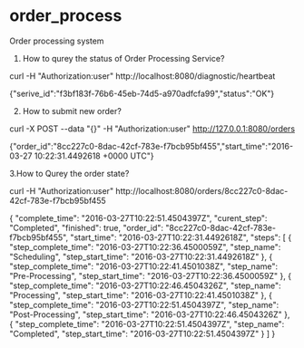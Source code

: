 # order_process
Order processing system

1. How to qurey the status of Order Processing Service?

curl -H "Authorization:user" http://localhost:8080/diagnostic/heartbeat

{"serive_id":"f3bf183f-76b6-45eb-74d5-a970adfcfa99","status":"OK"}


2. How to submit new order?

curl -X POST --data "{}" -H "Authorization:user" http://127.0.0.1:8080/orders

{"order_id":"8cc227c0-8dac-42cf-783e-f7bcb95bf455","start_time":"2016-03-27 10:22:31.4492618 +0000 UTC"}


3.How to Qurey the order state?

curl -H "Authorization:user" http://localhost:8080/orders/8cc227c0-8dac-42cf-783e-f7bcb95bf455

{
    "complete_time": "2016-03-27T10:22:51.4504397Z",
    "curent_step": "Completed",
    "finished": true,
    "order_id": "8cc227c0-8dac-42cf-783e-f7bcb95bf455",
    "start_time": "2016-03-27T10:22:31.4492618Z",
    "steps": [
        {
            "step_complete_time": "2016-03-27T10:22:36.4500059Z",
            "step_name": "Scheduling",
            "step_start_time": "2016-03-27T10:22:31.4492618Z"
        },
        {
            "step_complete_time": "2016-03-27T10:22:41.4501038Z",
            "step_name": "Pre-Processing",
            "step_start_time": "2016-03-27T10:22:36.4500059Z"
        },
        {
            "step_complete_time": "2016-03-27T10:22:46.4504326Z",
            "step_name": "Processing",
            "step_start_time": "2016-03-27T10:22:41.4501038Z"
        },
        {
            "step_complete_time": "2016-03-27T10:22:51.4504397Z",
            "step_name": "Post-Processing",
            "step_start_time": "2016-03-27T10:22:46.4504326Z"
        },
        {
            "step_complete_time": "2016-03-27T10:22:51.4504397Z",
            "step_name": "Completed",
            "step_start_time": "2016-03-27T10:22:51.4504397Z"
        }
    ]
}

